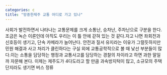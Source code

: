 ```yaml
---
categories: c
title: "망중한제주 교통 어디로 가고 있나"
---
```

사회가 발전하면서 나타나는 교통문제를 크게 소통난, 승차난, 주차난으로 구분을 한다. 조금은 녹슨 이론인데 아직도 우리는 이 틀 안에 갇혀 있는 것 같다.자고 나면 좌회전과 신호등이 생기고, 단속 카메라가 늘어난다. 안전과 질서 유지라는 이유가 그럴듯하지만 민원 해결과 사고 처리가 클린하다는 구실 외에 교통공학적으로 볼 때 낯선 부분들이 많다.이는 소통을 담당하는 행정과 교통사고를 담당하는 경찰의 차이라고 하면 과한 말일까 자문해 본다. 이제는 제주도가 4다도라고 할 만큼 과속방지턱이 많고, 소규모의 주택 단지라도 생기면 버스 정류